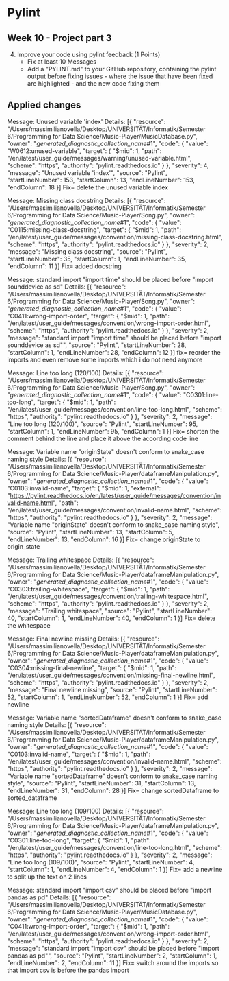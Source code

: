 # Pylint

## Week 10 - Project part 3

4) Improve your code using pylint feedback (1 Points)
    * Fix at least 10 Messages
    * Add a "PYLINT.md" to your GitHub repository, containing the pylint output before fixing issues - where the issue that have been fixed are highlighted - and the new code fixing them

## Applied changes

Message: Unused variable 'index'
Details:
[{
	"resource": "/Users/massimilianovella/Desktop/UNIVERSITÄT/Informatik/Semester 6/Programming for Data Science/Music-Player/MusicDatabase.py",
	"owner": "_generated_diagnostic_collection_name_#1",
	"code": {
		"value": "W0612:unused-variable",
		"target": {
			"$mid": 1,
			"path": "/en/latest/user_guide/messages/warning/unused-variable.html",
			"scheme": "https",
			"authority": "pylint.readthedocs.io"
		}
	},
	"severity": 4,
	"message": "Unused variable 'index'",
	"source": "Pylint",
	"startLineNumber": 153,
	"startColumn": 13,
	"endLineNumber": 153,
	"endColumn": 18
}]
Fix= delete the unused variable index

Message: Missing class docstring
Details:
[{
	"resource": "/Users/massimilianovella/Desktop/UNIVERSITÄT/Informatik/Semester 6/Programming for Data Science/Music-Player/Song.py",
	"owner": "_generated_diagnostic_collection_name_#1",
	"code": {
		"value": "C0115:missing-class-docstring",
		"target": {
			"$mid": 1,
			"path": "/en/latest/user_guide/messages/convention/missing-class-docstring.html",
			"scheme": "https",
			"authority": "pylint.readthedocs.io"
		}
	},
	"severity": 2,
	"message": "Missing class docstring",
	"source": "Pylint",
	"startLineNumber": 35,
	"startColumn": 1,
	"endLineNumber": 35,
	"endColumn": 11
}]
Fix= added docstring

Message: standard import "import time" should be placed before "import sounddevice as sd"
Details:
[{
	"resource": "/Users/massimilianovella/Desktop/UNIVERSITÄT/Informatik/Semester 6/Programming for Data Science/Music-Player/Song.py",
	"owner": "_generated_diagnostic_collection_name_#1",
	"code": {
		"value": "C0411:wrong-import-order",
		"target": {
			"$mid": 1,
			"path": "/en/latest/user_guide/messages/convention/wrong-import-order.html",
			"scheme": "https",
			"authority": "pylint.readthedocs.io"
		}
	},
	"severity": 2,
	"message": "standard import \"import time\" should be placed before \"import sounddevice as sd\"",
	"source": "Pylint",
	"startLineNumber": 28,
	"startColumn": 1,
	"endLineNumber": 28,
	"endColumn": 12
}]
fix= reorder the imports and even remove some imports which i do not need anymore

Message: Line too long (120/100)
Details:
[{
	"resource": "/Users/massimilianovella/Desktop/UNIVERSITÄT/Informatik/Semester 6/Programming for Data Science/Music-Player/Song.py",
	"owner": "_generated_diagnostic_collection_name_#1",
	"code": {
		"value": "C0301:line-too-long",
		"target": {
			"$mid": 1,
			"path": "/en/latest/user_guide/messages/convention/line-too-long.html",
			"scheme": "https",
			"authority": "pylint.readthedocs.io"
		}
	},
	"severity": 2,
	"message": "Line too long (120/100)",
	"source": "Pylint",
	"startLineNumber": 95,
	"startColumn": 1,
	"endLineNumber": 95,
	"endColumn": 1
}]
Fix= shorten the comment behind the line and place it above the according code line


Message: Variable name "originState" doesn't conform to snake_case naming style
Details:
[{
	"resource": "/Users/massimilianovella/Desktop/UNIVERSITÄT/Informatik/Semester 6/Programming for Data Science/Music-Player/dataframeManipulation.py",
	"owner": "_generated_diagnostic_collection_name_#1",
	"code": {
		"value": "C0103:invalid-name",
		"target": {
			"$mid": 1,
			"external": "https://pylint.readthedocs.io/en/latest/user_guide/messages/convention/invalid-name.html",
			"path": "/en/latest/user_guide/messages/convention/invalid-name.html",
			"scheme": "https",
			"authority": "pylint.readthedocs.io"
		}
	},
	"severity": 2,
	"message": "Variable name \"originState\" doesn't conform to snake_case naming style",
	"source": "Pylint",
	"startLineNumber": 13,
	"startColumn": 5,
	"endLineNumber": 13,
	"endColumn": 16
}]
Fix= change originState to origin_state

Message: Trailing whitespace
Details:
[{
	"resource": "/Users/massimilianovella/Desktop/UNIVERSITÄT/Informatik/Semester 6/Programming for Data Science/Music-Player/dataframeManipulation.py",
	"owner": "_generated_diagnostic_collection_name_#1",
	"code": {
		"value": "C0303:trailing-whitespace",
		"target": {
			"$mid": 1,
			"path": "/en/latest/user_guide/messages/convention/trailing-whitespace.html",
			"scheme": "https",
			"authority": "pylint.readthedocs.io"
		}
	},
	"severity": 2,
	"message": "Trailing whitespace",
	"source": "Pylint",
	"startLineNumber": 40,
	"startColumn": 1,
	"endLineNumber": 40,
	"endColumn": 1
}]
Fix= delete the whitespace


Message: Final newline missing
Details:
[{
	"resource": "/Users/massimilianovella/Desktop/UNIVERSITÄT/Informatik/Semester 6/Programming for Data Science/Music-Player/dataframeManipulation.py",
	"owner": "_generated_diagnostic_collection_name_#1",
	"code": {
		"value": "C0304:missing-final-newline",
		"target": {
			"$mid": 1,
			"path": "/en/latest/user_guide/messages/convention/missing-final-newline.html",
			"scheme": "https",
			"authority": "pylint.readthedocs.io"
		}
	},
	"severity": 2,
	"message": "Final newline missing",
	"source": "Pylint",
	"startLineNumber": 52,
	"startColumn": 1,
	"endLineNumber": 52,
	"endColumn": 1
}]
Fix= add newline

Message: Variable name "sortedDataframe" doesn't conform to snake_case naming style
Details:
[{
	"resource": "/Users/massimilianovella/Desktop/UNIVERSITÄT/Informatik/Semester 6/Programming for Data Science/Music-Player/dataframeManipulation.py",
	"owner": "_generated_diagnostic_collection_name_#1",
	"code": {
		"value": "C0103:invalid-name",
		"target": {
			"$mid": 1,
			"path": "/en/latest/user_guide/messages/convention/invalid-name.html",
			"scheme": "https",
			"authority": "pylint.readthedocs.io"
		}
	},
	"severity": 2,
	"message": "Variable name \"sortedDataframe\" doesn't conform to snake_case naming style",
	"source": "Pylint",
	"startLineNumber": 31,
	"startColumn": 13,
	"endLineNumber": 31,
	"endColumn": 28
}]
Fix= change sortedDataframe to sorted_dataframe

Message: Line too long (109/100)
Details:
[{
	"resource": "/Users/massimilianovella/Desktop/UNIVERSITÄT/Informatik/Semester 6/Programming for Data Science/Music-Player/dataframeManipulation.py",
	"owner": "_generated_diagnostic_collection_name_#1",
	"code": {
		"value": "C0301:line-too-long",
		"target": {
			"$mid": 1,
			"path": "/en/latest/user_guide/messages/convention/line-too-long.html",
			"scheme": "https",
			"authority": "pylint.readthedocs.io"
		}
	},
	"severity": 2,
	"message": "Line too long (109/100)",
	"source": "Pylint",
	"startLineNumber": 4,
	"startColumn": 1,
	"endLineNumber": 4,
	"endColumn": 1
}]
Fix= add a newline to split up the text on 2 lines

Message: standard import "import csv" should be placed before "import pandas as pd"
Details:
[{
	"resource": "/Users/massimilianovella/Desktop/UNIVERSITÄT/Informatik/Semester 6/Programming for Data Science/Music-Player/MusicDatabase.py",
	"owner": "_generated_diagnostic_collection_name_#1",
	"code": {
		"value": "C0411:wrong-import-order",
		"target": {
			"$mid": 1,
			"path": "/en/latest/user_guide/messages/convention/wrong-import-order.html",
			"scheme": "https",
			"authority": "pylint.readthedocs.io"
		}
	},
	"severity": 2,
	"message": "standard import \"import csv\" should be placed before \"import pandas as pd\"",
	"source": "Pylint",
	"startLineNumber": 2,
	"startColumn": 1,
	"endLineNumber": 2,
	"endColumn": 11
}]
Fix= switch around the imports so that import csv is before the pandas import


